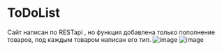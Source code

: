 # ToDoList
Сайт написан по RESTapi , но функция добавлена только пополнение товаров, под каждым товаром написан его тип.
![image](https://user-images.githubusercontent.com/85135441/205485307-d7dc3e24-007e-4d9d-92b3-857e4d82bcdc.png)
![image](https://user-images.githubusercontent.com/85135441/205485357-a8eedd9d-466c-455c-a3c0-e5b976f648ba.png)
